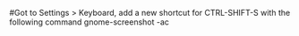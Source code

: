 #Got to Settings > Keyboard, add a new shortcut for CTRL-SHIFT-S with the following command
gnome-screenshot -ac
